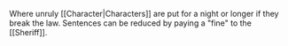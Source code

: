 Where unruly [[Character|Characters]] are put for a night or longer if they break the law. Sentences can be reduced by paying a "fine" to the [[Sheriff]].